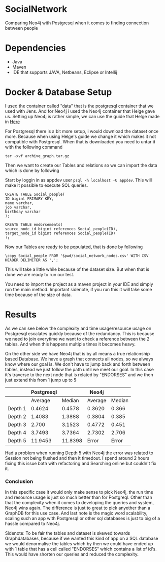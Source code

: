 # SocialNetwork
Comparing Neo4j with Postgresql when it comes to finding connection between people

# Dependencies
  * Java
  * Maven
  * IDE that supports JAVA, Netbeans, Eclipse or Intellij

# Docker & Database Setup
I used the container called "data" that is the postgresql container that we used with Jens. And for Neo4j i used the Neo4j container that Helge gave us.
Setting up Neo4j is rather simple, we can use the guide that Helge made in [Here](https://github.com/datsoftlyngby/soft2018spring-databases-teaching-material/blob/master/lecture_notes/13-More%20Neo4j.ipynb)

For Postgresql there is a bit more setup, i would download the dataset once more. Because when using Helge's guide we change it which makes it not compatible with Postgresql.
When that is downloaded you need to untar it with the following command

`tar -xvf archive_graph.tar.gz`

Then we want to create our Tables and relations so we can import the data which is done by following

Start by loggin in as appdev user `psql -h localhost -U appdev`. This will make it possible to execute SQL queries.

```
CREATE TABLE Social_people(
ID bigint PRIMARY KEY,
name varchar,
job varchar,
birthday varchar
);

CREATE TABLE endorsements(
source_node_id bigint references Social_people(ID),
target_node_id bigint references Social_people(ID)
);
```

Now our Tables are ready to be populated, that is done by following

`\copy Social_people FROM '$pwd/social_network_nodes.csv' WITH CSV HEADER DELIMITER AS ',';`

This will take a little while because of the dataset size. But when that is done we are ready to run our test.

You need to import the project as a maven project in your IDE and simply run the main method. Important sidenote, if you run this
it will take some time because of the size of data.

# Results

As we can see below the complexity and time usage/resource usage on Postgresql escalates quickly because of the redundancy.
This is because we need to join everytime we want to check a reference between the 2 tables. And when this happens multiple times it becomes heavy.

On the other side we have Neo4j that is by all means a true relationship based Database. We have a graph that connects all nodes,
so we always know where our goal is. We don't have to jump back and forth between tables, instead we just follow the path until we meet our goal.
In this case it's traverse to the next node that is related by "ENDORSES" and we then just extend this from 1 jump up to 5


|   |  Postgresql |   |  Neo4j |   |
|---|---|---|---|---|
|   |  Average |Median   |  Average |Median   |
| Depth 1  | 0.4624  | 0.4578  |0.3620   | 0.366  |
| Depth 2  |  1.4083 |  1.3888 | 0.3804  | 0.385  |
| Depth 3  |  2.700 | 3.1523  |  0.4772 |  0.451 |
| Depth 4  |  3.7493 | 3.7364  | 2.7302  | 2.706  |
| Depth 5 |  11.9453 | 11.8398  | Error  | Error  |

Had a problem when running Depth 5 with Neo4j the error was related to Session not being flushed and then it timedout.
I spend around 2 hours fixing this issue both with refactoring and Searching online but couldn't fix it.

### Conclusion 

In this specific case it would only make sense to pick Neo4j, the run time and resource usage is just so much better than for Postgreql. Other than that the complexity when it comes to developing the queries and system, Neo4j wins again. The difference is just to great to pick anyother than a GraphDB for this use case. And last note is the magic word scalability, scaling such an app with Postgresql or other sql databases is just to big of a hassle compared to Neo4j.

Sidenote: To be fair the tables and dataset is skewed towards Graphdatabases, because if we wanted this kind of app on a SQL database we would denormalise the tables which by then we could have ended up with 1 table that has a cell called "ENDORSES" which contains a list of id's. This would have shorten our queries and reduced the complexity.

